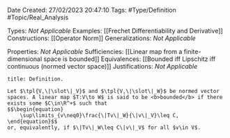 <div class="topSpace"></div>

Date Created: 27/02/2023 20:47:10
Tags: #Type/Definition #Topic/Real_Analysis

Types: <i>Not Applicable</i>
Examples: [[Frechet Differentiability and Derivative]]
Constructions: [[Operator Norm]]
Generalizations: <i>Not Applicable</i>

Properties: <i>Not Applicable</i>
Sufficiencies: [[Linear map from a finite-dimensional space is bounded]]
Equivalences: [[Bounded iff Lipschitz iff continuous (normed vector space)]]
Justifications: <i>Not Applicable</i>

``` ad-Definition
title: Definition.

Let $\tpl{V,\|\slot\|_V}$ and $\tpl{V,\|\slot\|_W}$ be normed vector spaces. A linear map $T:V\to W$ is said to be <b>bounded</b> if there exists some $C\in\R^+$ such that
$$\begin{equation}
    \sup\limits_{v\neq0}\frac{\|Tv\|_W}{\|v\|_V}\leq C,
\end{equation}$$
or, equivalently, if $\|Tv\|_W\leq C\|v\|_V$ for all $v\in V$.

```
